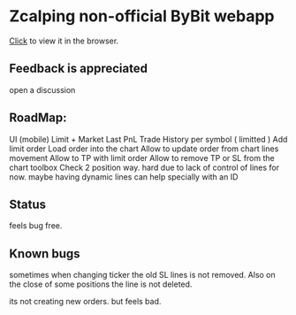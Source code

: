 # Zcalping non-official ByBit webapp

[Click](https://trading-app-bybit.vercel.app/) to view it in the browser.

## Feedback is appreciated

open a discussion


## RoadMap:

UI (mobile)
Limit + Market
Last PnL
Trade History per symbol ( limitted )
Add limit order
Load order into the chart
Allow to update order from chart lines movement
Allow to TP with limit order
Allow to remove TP or SL from the chart toolbox
Check 2 position way. hard due to lack of control of lines for now. maybe having dynamic lines can help specially with an ID


## Status

feels bug free.

## Known bugs

sometimes when changing ticker the old SL lines is not removed. Also on the close of some positions the line is not deleted.

its not creating new orders. but feels bad.
